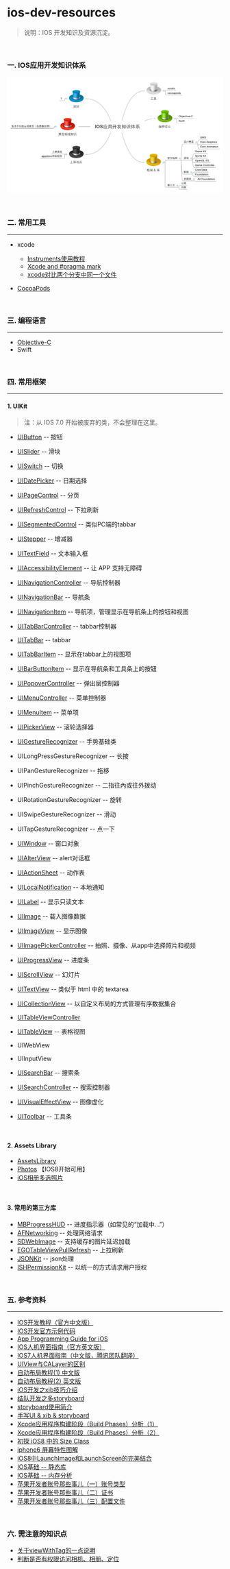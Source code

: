 ios-dev-resources
=================

> 说明：IOS 开发知识及资源沉淀。

<br>

### 一. IOS应用开发知识体系

![IOS应用开发知识体系](resources/IOS应用开发知识体系.png)

<br>

### 二. 常用工具
***

* xcode
	* [Instruments使用教程](http://blog.csdn.net/toss156/article/details/7579294)
	* [Xcode and #pragma mark](http://www.360doc.com/content/13/1210/22/2036337_336192229.shtml)
	* [xcode对比两个分支中同一个文件](http://blog.csdn.net/mmoaay/article/details/41115283)

* [CocoaPods](http://cocoapods.org/)

<br>

### 三. 编程语言
***

* [Objective-C](oc.md)
* Swift

<br>

### 四. 常用框架
***

#### **1. UIKit**

> 注：从 IOS 7.0 开始被废弃的类，不会整理在这里。

* [UIButton](UIKit/UIButton/readme.md) -- 按钮

* [UISlider](UIKit/UISlider/readme.md) -- 滑块

* [UISwitch](UIKit/UISwitch/readme.md) -- 切换

* [UIDatePicker](UIKit/UIDatePicker/readme.md) -- 日期选择

* [UIPageControl](UIKit/UIPageControl/readme.md) -- 分页

* [UIRefreshControl](UIKit/UIRefreshControl/readme.md) -- 下拉刷新

* [UISegmentedControl](UIKit/UISegmentedControl/readme.md) -- 类似PC端的tabbar

* [UIStepper](UIKit/UIStepper/readme.md) -- 增减器

* [UITextField](UIKit/UITextField/readme.md) -- 文本输入框

* [UIAccessibilityElement](UIKit/UIAccessibilityElement/readme.md) -- 让 APP 支持无障碍

* [UINavigationController](UIKit/UINavigationController/readme.md) -- 导航控制器

* [UINavigationBar](UIKit/UINavigationBar/readme.md) -- 导航条

* [UINavigationItem](UIKit/UINavigationItem/readme.md) -- 导航项，管理显示在导航条上的按钮和视图

* [UITabBarController](UIKit/UITabBarController/readme.md) -- tabbar控制器

* [UITabBar](UIKit/UITabBar/readme.md) -- tabbar

* [UITabBarItem](UIKit/UITabBar/readme.md) -- 显示在tabbar上的视图项

* [UIBarButtonItem](UIKit/UIBarButtonItem/readme.md) -- 显示在导航条和工具条上的按钮

* [UIPopoverController](UIKit/UIPopoverController/readme.md) -- 弹出层控制器

* [UIMenuController](UIKit/IMenuController/readme.md) -- 菜单控制器

* [UIMenuItem](UIKit/UIMenuItem/readme.md) -- 菜单项

* [UIPickerView](UIKit/UIPickerView/readme.md) -- 滚轮选择器

* [UIGestureRecognizer](UIKit/UIGestureRecognizer/readme.md) -- 手势基础类

* UILongPressGestureRecognizer -- 长按

* UIPanGestureRecognizer -- 拖移

* UIPinchGestureRecognizer -- 二指往內或往外拨动

* UIRotationGestureRecognizer -- 旋转

* UISwipeGestureRecognizer -- 滑动

* UITapGestureRecognizer -- 点一下

* [UIWindow](UIKit/UIWindow/readme.md) -- 窗口对象

* [UIAlterView](UIKit/UIAlertView/readme.md) -- alert对话框

* [UIActionSheet](UIKit/UIActionSheet/readme.md) -- 动作表

* [UILocalNotification](UIKit/UILocalNotification/readme.md) -- 本地通知

* [UILabel](UIKit/UILabel/readme.md) -- 显示只读文本

* [UIImage](UIKit/UIImage/readme.md) -- 载入图像数据

* [UIImageView](UIKit/UIImageView/readme.md) -- 显示图像

* [UIImagePickerController](UIKit/UIImagePickerController/readme.md) -- 拍照、摄像、从app中选择照片和视频

* [UIProgressView](UIKit/UIProgressView/readme.md) -- 进度条

* [UIScrollView](UIKit/UIScrollView/readme.md) -- 幻灯片

* [UITextView](UIKit/UITextView/readme.md) -- 类似于 html 中的 textarea

* [UICollectionView](UIKit/UICollectionView/readme.md) -- 以自定义布局的方式管理有序数据集合

* [UITableViewController](UIKit/UITableViewController/readme.md)

* [UITableView](UIKit/UITableView/readme.md) -- 表格视图

* UIWebView

* UIInputView

* [UISearchBar](UIKit/UISearchBar/readme.md) -- 搜索条

* [UISearchController](UIKit/UISearchController/readme.md) -- 搜索控制器

* [UIVisualEffectView](UIKit/UIVisualEffectView/readme.md) -- 图像虚化

* [UIToolbar](UIKit/UIToolbar/readme.md) -- 工具条

<br>

#### **2. Assets Library**

* [AssetsLibrary](https://developer.apple.com/library/ios/documentation/AssetsLibrary/Reference/AssetsLibraryFramework/index.html)
* [Photos](https://developer.apple.com/library/ios/documentation/Photos/Reference/Photos_Framework/index.html#//apple_ref/doc/uid/TP40014408) 【IOS8开始可用】
* [iOS相册多选照片](http://www.iphonetrain.com/blog_info/68.html)

<br>

#### **3. 常用的第三方库**

* [MBProgressHUD](https://github.com/jdg/MBProgressHUD) -- 进度指示器（如常见的“加载中...”）
* [AFNetworking](https://github.com/AFNetworking/AFNetworking) -- 处理网络请求
* [SDWebImage](https://github.com/rs/SDWebImage) -- 支持缓存的图片延迟加载
* [EGOTableViewPullRefresh](https://github.com/enormego/EGOTableViewPullRefresh) -- 上拉刷新
* [JSONKit](https://github.com/johnezang/JSONKit) -- json处理
* [ISHPermissionKit](https://github.com/iosphere/ISHPermissionKit) -- 以统一的方式请求用户授权

<br>

### 五. 参考资料
***

* [IOS开发教程（官方中文版）](https://developer.apple.com/LIBRARY/ios/referencelibrary/GettingStarted/RoadMapiOSCh/FirstTutorial.html#//apple_ref/doc/uid/TP40012668-CH3-SW1)
* [IOS开发官方示例代码](https://developer.apple.com/library/ios/navigation/#section=Resource%20Types&topic=Sample%20Code)
* [App Programming Guide for iOS](https://developer.apple.com/library/ios/documentation/iPhone/Conceptual/iPhoneOSProgrammingGuide/Introduction/Introduction.html#//apple_ref/doc/uid/TP40007072)
* [IOS人机界面指南（官方英文版）](https://developer.apple.com/library/ios/documentation/UserExperience/Conceptual/MobileHIG/IconMatrix.html#//apple_ref/doc/uid/TP40006556-CH27-SW1)
* [IOS7人机界面指南（中文版，腾讯团队翻译）](http://isux.tencent.com/ios-human-interface-guidelines-ui-design-basics-ios7.html)
* [UIView与CALayer的区别](http://blog.csdn.net/weiwangchao_/article/details/7771538)
* [自动布局教程(1) 中文版](http://www.cocoachina.com/industry/20131203/7462.html)
* [自动布局教程(2) 英文版](http://www.raywenderlich.com/50319/beginning-auto-layout-tutorial-in-ios-7-part-2)
* [iOS开发之xib技巧介绍](http://www.cocoachina.com/industry/20140529/8603.html)
* [结队开发之多storyboard](http://www.cocoachina.com/industry/20140530/8620.html)
* [storyboard使用简介](http://www.cocoachina.com/industry/20131213/7537.html)
* [手写UI & xib & storyboard](http://www.cocoachina.com/industry/20140102/7640.html)
* [Xcode应用程序构建阶段（Build Phases）分析（1）](http://www.entlib.net/?p=1645)
* [Xcode应用程序构建阶段（Build Phases）分析（2）](http://www.entlib.net/?p=1654)
* [初探 iOS8 中的 Size Class](http://blog.csdn.net/pleasecallmewhy/article/details/39295327)
* [iphone6 屏幕特性图解](http://www.paintcodeapp.com/news/iphone-6-screens-demystified)
* [iOS8中LaunchImage和LaunchScreen的完美结合](http://www.simpleapples.com/2014/10/launchsreen-and-launchimage/)
* [IOS基础 -- 静态库](http://www.cnblogs.com/monicaios/p/3539920.html)
* [IOS基础 -- 内存分析](http://www.cnblogs.com/monicaios/p/3541095.html)
* [苹果开发者账号那些事儿（一）账号类型](http://ryantang.me/blog/2013/08/28/apple-account-1/)
* [苹果开发者账号那些事儿（二）证书](http://ryantang.me/blog/2013/09/03/apple-account-2/)
* [苹果开发者账号那些事儿（三）配置文件](http://ryantang.me/blog/2013/11/28/apple-account-3/)


<br>

### 六. 需注意的知识点

* [关于viewWithTag的一点说明](http://blog.csdn.net/smking/article/details/8590547)
* [判断是否有权限访问相机、相册、定位](http://blog.csdn.net/cafei111/article/details/25793145)